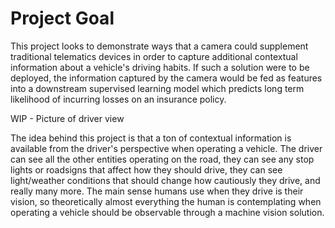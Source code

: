 # Project Goal

This project looks to demonstrate ways that a camera could supplement traditional telematics devices in order to capture additional contextual information about a vehicle's driving habits. If such a solution were to be deployed, the information captured by the camera would be fed as features into a downstream supervised learning model which predicts long term likelihood of incurring losses on an insurance policy.

WIP - Picture of driver view

The idea behind this project is that a ton of contextual information is available from the driver's perspective when operating a vehicle. The driver can see all the other entities operating on the road, they can see any stop lights or roadsigns that affect how they should drive, they can see light/weather conditions that should change how cautiously they drive, and really many more. The main sense humans use when they drive is their vision, so theoretically almost everything the human is contemplating when operating a vehicle should be observable through a machine vision solution.
